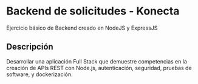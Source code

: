 # Backend de solicitudes - Konecta

Ejercicio básico de Backend creado en NodeJS y ExpressJS

## Descripción

Desarrollar una aplicación Full Stack que demuestre competencias en la creación de
APIs REST con Node.js, autenticación,
seguridad, pruebas de software, y dockerización.
